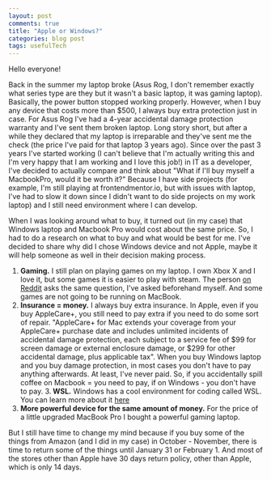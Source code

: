 ```yaml
---
layout: post
comments: true
title: "Apple or Windows?"
categories: blog post
tags: usefulTech
---
```


Hello everyone!

Back in the summer my laptop broke (Asus Rog, I don't remember exactly what series type are they but it wasn't a basic laptop, it was gaming laptop). Basically, the power button stopped working properly. However, when I buy any device that costs more than $500, I always buy extra protection just in case. For Asus Rog I've had a 4-year accidental damage protection warranty and I've sent them broken laptop. Long story short, but after a while they declared that my laptop is irreparable and they've sent me the check (the price I've paid for that laptop 3 years ago). Since over the past 3 years I've started working (I can't believe that I'm actually writing this and I'm very happy that I am working and I love this job!) in IT as a developer, I've decided to actually compare and think about "What if I'll buy myself a MacbookPro, would it be worth it?" Because I have side projects (for example, I'm still playing at frontendmentor.io, but with issues with laptop, I've had to slow it down since I didn't want to do side projects on my work laptop) and I still need environment where I can develop.

When I was looking around what to buy, it turned out (in my case) that Windows laptop and Macbook Pro would cost about the same price. So, I had to do a research on what to buy and what would be best for me. I've decided to share why did I chose Windows device and not Apple, maybe it will help someone as well in their decision making process.

1. <b>Gaming.</b> I still plan on playing games on my laptop. I own Xbox X and I love it, but some games it is easier to play with steam. The person [on Reddit](https://www.reddit.com/r/webdev/comments/u870m2/why_do_people_keep_suggesting_that_mac_is_better/) asks the same question, I've asked beforehand myself. And some games are not going to be running on MacBook.
2. <b>Insurance = money.</b> I always buy extra insurance. In Apple, even if you buy AppleCare+, you still need to pay extra if you need to do some sort of repair. "AppleCare+ for Mac extends your coverage from your AppleCare+ purchase date and includes unlimited incidents of accidental damage protection, each subject to a service fee of $99 for screen damage or external enclosure damage, or $299 for other accidental damage, plus applicable tax". When you buy Windows laptop and you buy damage protection, in most cases you don't have to pay anything afterwards. At least, I've never paid. So, if you accidentally spill coffee on Macbook = you need to pay, if on Windows - you don't have to pay. 3.<b> WSL.</b> Windows has a cool environment for coding called WSL. You can learn more about it [here](https://learn.microsoft.com/en-us/windows/wsl/faq)
3. <b>More powerful device for the same amount of money.</b> For the price of a little upgraded MacBook Pro I bought a powerful gaming laptop.

But I still have time to change my mind because if you buy some of the things from Amazon (and I did in my case) in October - November, there is time to return some of the things until January 31 or February 1. And most of the stores other than Apple have 30 days return policy, other than Apple, which is only 14 days.
